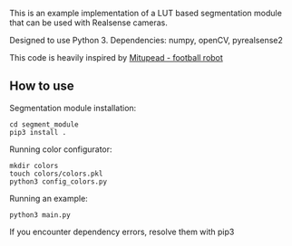 This is an example implementation of a LUT based segmentation module that can be used with Realsense cameras.

Designed to use Python 3. Dependencies: numpy, openCV, pyrealsense2

This code is heavily inspired by [Mitupead - football robot](https://github.com/lwd8cmd/Mitupead)

## How to use

Segmentation module installation:
```
cd segment_module
pip3 install .
```

Running color configurator:
```
mkdir colors
touch colors/colors.pkl
python3 config_colors.py
```

Running an example:
```
python3 main.py
```

If you encounter dependency errors, resolve them with pip3